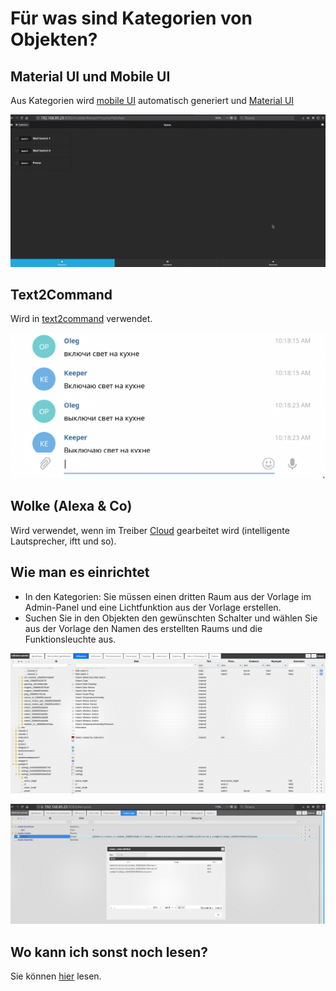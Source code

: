 # Für was sind Kategorien von Objekten?

## Material UI und Mobile UI
Aus Kategorien wird [mobile UI](https://github.com/ioBroker/ioBroker.mobile/blob/master/README.md) automatisch generiert
und [Material UI](https://github.com/ioBroker/ioBroker.material/blob/master/README.md)

![Screen1](img/007-what%20is%20enum%201.png)

## Text2Command
Wird in [text2command](https://github.com/ioBroker/ioBroker.text2command) verwendet.

![Screen2](img/007-what%20is%20enum%202.png)

## Wolke (Alexa & Co)
Wird verwendet, wenn im Treiber [Cloud](https://github.com/ioBroker/ioBroker.cloud) gearbeitet wird (intelligente Lautsprecher, iftt und so).

## Wie man es einrichtet

* In den Kategorien: Sie müssen einen dritten Raum aus der Vorlage im Admin-Panel und eine Lichtfunktion aus der Vorlage erstellen.
* Suchen Sie in den Objekten den gewünschten Schalter und wählen Sie aus der Vorlage den Namen des erstellten Raums und die Funktionsleuchte aus.

![Screen3](img/007-what%20is%20enum%203.png)

![Screen4](img/007-what%20is%20enum%204.png)

## Wo kann ich sonst noch lesen?
Sie können [hier](https://github.com/ioBroker/ioBroker.text2command) lesen.